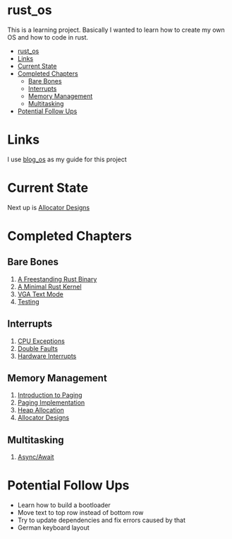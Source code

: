 # rust_os

This is a learning project. Basically I wanted to learn how to create my own OS and how to code in rust.

- [rust\_os](#rust_os)
- [Links](#links)
- [Current State](#current-state)
- [Completed Chapters](#completed-chapters)
  - [Bare Bones](#bare-bones)
  - [Interrupts](#interrupts)
  - [Memory Management](#memory-management)
  - [Multitasking](#multitasking)
- [Potential Follow Ups](#potential-follow-ups)

# Links

I use [blog_os](https://os.phil-opp.com/) as my guide for this project

# Current State

Next up is [Allocator Designs](https://os.phil-opp.com/allocator-designs/)

# Completed Chapters

## Bare Bones

1. [A Freestanding Rust Binary](https://os.phil-opp.com/freestanding-rust-binary/)
2. [A Minimal Rust Kernel](https://os.phil-opp.com/minimal-rust-kernel/)
3. [VGA Text Mode](https://os.phil-opp.com/vga-text-mode/)
4. [Testing](https://os.phil-opp.com/testing/)

## Interrupts

1. [CPU Exceptions](https://os.phil-opp.com/cpu-exceptions/)
2. [Double Faults](https://os.phil-opp.com/double-fault-exceptions/)
3. [Hardware Interrupts](https://os.phil-opp.com/hardware-interrupts/)

## Memory Management

1. [Introduction to Paging](https://os.phil-opp.com/paging-introduction/)
2. [Paging Implementation](https://os.phil-opp.com/paging-implementation/)
3. [Heap Allocation](https://os.phil-opp.com/heap-allocation/)
4. [Allocator Designs](https://os.phil-opp.com/allocator-designs/)

## Multitasking

1. [Async/Await](https://os.phil-opp.com/async-await/)

# Potential Follow Ups

- Learn how to build a bootloader
- Move text to top row instead of bottom row
- Try to update dependencies and fix errors caused by that
- German keyboard layout
